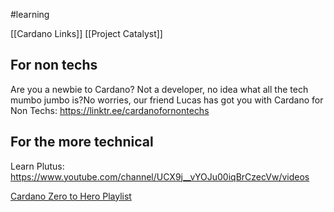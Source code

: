 #learning

[[Cardano Links]]
[[Project Catalyst]]

## For non techs

Are you a newbie to Cardano? Not a developer, no idea what all the tech mumbo jumbo is?No worries, our friend Lucas has got you with Cardano for Non Techs: https://linktr.ee/cardanofornontechs

## For the more technical

Learn Plutus: https://www.youtube.com/channel/UCX9j__vYOJu00iqBrCzecVw/videos

[Cardano Zero to Hero Playlist](https://www.youtube.com/watch?v=EDyQEUZ0PlY&list=PL6lNCrlMCn7DWxvKRfzWVF4DtVV0T_wFv)

